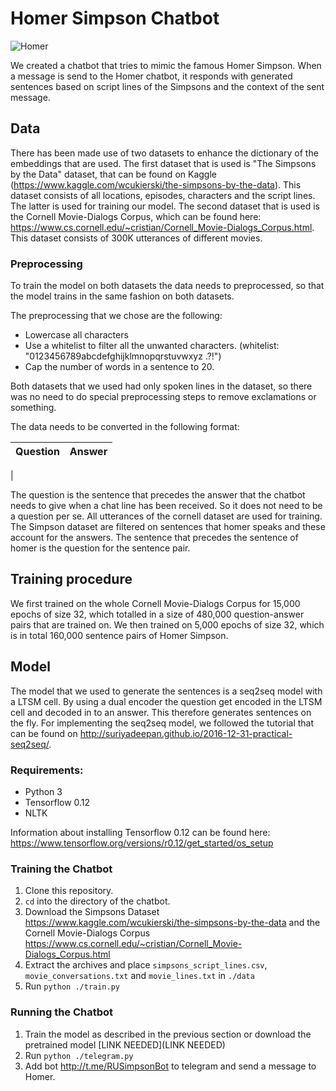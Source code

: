 # Homer Simpson Chatbot
![Homer](http://www.3ders.org/images2015/mythbusters-3d-models-homer-simpson-new-experiment-00005.png)

We created a chatbot that tries to mimic the famous Homer Simpson. When a message is send to the Homer chatbot, it responds with generated sentences based on script lines of the Simpsons and the context of the sent message.

## Data
There has been made use of two datasets to enhance the dictionary of the embeddings that are used. The first dataset that is used is "The Simpsons by the Data" dataset, that can be found on Kaggle (https://www.kaggle.com/wcukierski/the-simpsons-by-the-data). This dataset consists of all locations, episodes, characters and the script lines. The latter is used for training our model. The second dataset that is used is the Cornell Movie-Dialogs Corpus, which can be found here: https://www.cs.cornell.edu/~cristian/Cornell_Movie-Dialogs_Corpus.html. This dataset consists of 300K utterances of different movies.


### Preprocessing
To train the model on both datasets the data needs to preprocessed, so that the model trains in the same fashion on both datasets.

The preprocessing that we chose are the following:
- Lowercase all characters
- Use a whitelist to filter all the unwanted characters. (whitelist: "0123456789abcdefghijklmnopqrstuvwxyz .?!")
- Cap the number of words in a sentence to 20.

Both datasets that we used had only spoken lines in the dataset, so there was no need to do special preprocessing steps to remove exclamations or something.


The data needs to be converted in the following format:

**Question** | **Answer**
---|---
| 


The question is the sentence that precedes the answer that the chatbot needs to give when a chat line has been received. So it does not need to be a question per se.
All utterances of the cornell dataset are used for training. The Simpson dataset are filtered on sentences that homer speaks and these account for the answers. The sentence that precedes the sentence of homer is the question for the sentence pair.



## Training procedure
We first trained on the whole Cornell Movie-Dialogs Corpus for 15,000 epochs of size 32, which totalled in a size of 480,000 question-answer pairs that are trained on. We then trained on 5,000 epochs of size 32, which is in total 160,000 sentence pairs of Homer Simpson.


## Model
The model that we used to generate the sentences is a seq2seq model with a LTSM cell. By using a dual encoder the question get encoded in the LTSM cell and decoded in to an answer. This therefore generates sentences on the fly. For implementing the seq2seq model, we followed the tutorial that can be found on http://suriyadeepan.github.io/2016-12-31-practical-seq2seq/. 

### Requirements:
- Python 3
- Tensorflow 0.12
- NLTK

Information about installing Tensorflow 0.12 can be found here:
https://www.tensorflow.org/versions/r0.12/get_started/os_setup


### Training the Chatbot
1. Clone this repository.
2. `cd` into the directory of the chatbot.
2. Download the Simpsons Dataset https://www.kaggle.com/wcukierski/the-simpsons-by-the-data and the Cornell Movie-Dialogs Corpus https://www.cs.cornell.edu/~cristian/Cornell_Movie-Dialogs_Corpus.html
3. Extract the archives and place `simpsons_script_lines.csv`, `movie_conversations.txt` and `movie_lines.txt` in `./data`
4. Run `python ./train.py`

### Running the Chatbot
1. Train the model as described in the previous section or download the pretrained model [LINK NEEDED](LINK NEEDED)
2. Run `python ./telegram.py`
3. Add bot http://t.me/RUSimpsonBot to telegram and send a message to Homer.
